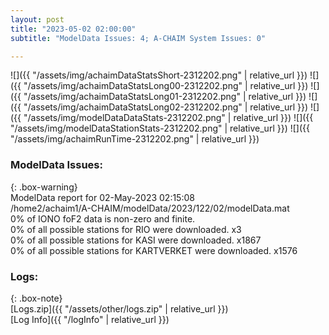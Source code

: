 ```yaml
---
layout: post
title: "2023-05-02 02:00:00"
subtitle: "ModelData Issues: 4; A-CHAIM System Issues: 0"

---
```


![]({{ "/assets/img/achaimDataStatsShort-2312202.png" | relative_url }})
![]({{ "/assets/img/achaimDataStatsLong00-2312202.png" | relative_url }})
![]({{ "/assets/img/achaimDataStatsLong01-2312202.png" | relative_url }})
![]({{ "/assets/img/achaimDataStatsLong02-2312202.png" | relative_url }})
![]({{ "/assets/img/modelDataDataStats-2312202.png" | relative_url }})
![]({{ "/assets/img/modelDataStationStats-2312202.png" | relative_url }})
![]({{ "/assets/img/achaimRunTime-2312202.png" | relative_url }})


### ModelData Issues:  
  
{: .box-warning}  
 ModelData report for 02-May-2023 02:15:08   
 /home2/achaim1/A-CHAIM/modelData/2023/122/02/modelData.mat   
 0% of IONO foF2 data is non-zero and finite.   
 0% of all possible stations for RIO were downloaded. x3   
 0% of all possible stations for KASI were downloaded. x1867   
 0% of all possible stations for KARTVERKET were downloaded. x1576   
  


### Logs:  
  
{: .box-note}  
[Logs.zip]({{ "/assets/other/logs.zip" | relative_url }})  
[Log Info]({{ "/logInfo" | relative_url }})  
